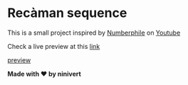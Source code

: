 # Recàman sequence

This is a small project inspired by [Numberphile](https://www.youtube.com/watch?v=FGC5TdIiT9U) on [Youtube](https://www.youtube.com/channel/UCoxcjq-8xIDTYp3uz647V5A)

Check a live preview at this [link](https://ninivert.github.io/Recaman-Sequence/)

[preview](https://raw.githubusercontent.com/ninivert/Recaman-Sequence/master/recam%C3%A1n.gif)

**Made with ❤️ by ninivert**
